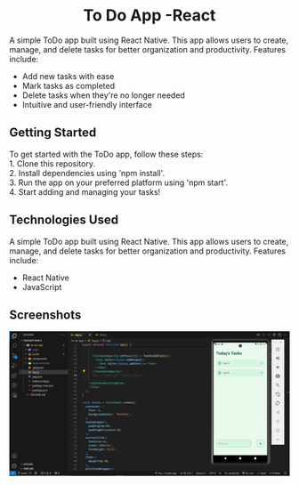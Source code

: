 <h1 align='center'>To Do App -React</h1>
<p>
A simple ToDo app built using React Native. This app allows users to create, manage, and delete tasks for better organization and productivity. Features include:
  
 - Add new tasks with ease
 - Mark tasks as completed
 - Delete tasks when they're no longer needed
 - Intuitive and user-friendly interface
</p>

<h2>Getting Started</h2>
<p>
To get started with the ToDo app, follow these steps:<br>
  1. Clone this repository.<br>
  2. Install dependencies using 'npm install'.<br>
  3. Run the app on your preferred platform using 'npm start'.<br>
  4. Start adding and managing your tasks!<br>
</p>

<h2>Technologies Used</h2>
<p>
A simple ToDo app built using React Native. This app allows users to create, manage, and delete tasks for better organization and productivity. Features include:
  
 - React Native
 - JavaScript
</p>

<h2>Screenshots</h2>
<img src="to-do-app/PIC/todoapp-react.png"/>
